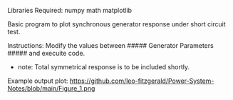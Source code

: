 Libraries Required:
  numpy
  math
  matplotlib

  
Basic program to plot synchronous generator response under short circuit test.

Instructions: Modify the values between ##### Generator Parameters ##### and execuite code. 

* note: Total symmetrical response is to be included shortly. 

Example output plot:
  https://github.com/leo-fitzgerald/Power-System-Notes/blob/main/Figure_1.png

